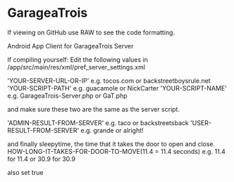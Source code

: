GarageaTrois
============
If viewing on GitHub use RAW to see the code formatting.

Android App Client for GarageaTrois Server

If compiling yourself:
Edit the following values in /app/src/main/res/xml/pref_server_settings.xml

'<string name="server_URL">YOUR-SERVER-URL-OR-IP</string>'
e.g. tocos.com or backstreetboysrule.net
'<string name="script_path">YOUR-SCRIPT-PATH</string>'
e.g. guacamole or NickCarter
'<string name="script_name">YOUR-SCRIPT-NAME</string>'
e.g. GarageaTrois-Server.php or GaT.php

and make sure these two are the same as the server script.

'<string name="adminresult">ADMIN-RESULT-FROM-SERVER</string>'
e.g. taco or backstreetsback
'<string name="userresult">USER-RESULT-FROM-SERVER</string>'
e.g. grande or alright!

and finally sleepytime, the time that it takes the door to open and close.
<string name="sleepytime">HOW-LONG-IT-TAKES-FOR-DOOR-TO-MOVE(11.4 = 11.4 seconds)</string>
e.g. 11.4 for 11.4 or 30.9 for 30.9

also set 
<string name="disablesettings">true</string>
